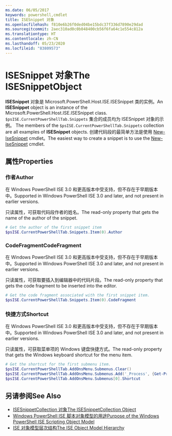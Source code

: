 ```yaml
---
ms.date: 06/05/2017
keywords: powershell,cmdlet
title: ISESnippet 对象
ms.openlocfilehash: f810e6b26f0ded04be15bdc37f336d7890e29dad
ms.sourcegitcommit: 2aec310ad0c0b048400cb56f6fa64c1e554c812a
ms.translationtype: HT
ms.contentlocale: zh-CN
ms.lasthandoff: 05/23/2020
ms.locfileid: "83809573"
---
```

# <a name="the-isesnippetobject"></a><span data-ttu-id="2c6af-103">ISESnippet 对象</span><span class="sxs-lookup"><span data-stu-id="2c6af-103">The ISESnippetObject</span></span>

<span data-ttu-id="2c6af-104">**ISESnippet** 对象是 Microsoft.PowerShell.Host.ISE.ISESnippet 类的实例。</span><span class="sxs-lookup"><span data-stu-id="2c6af-104">An **ISESnippet** object is an instance of the Microsoft.PowerShell.Host.ISE.ISESnippet class.</span></span> <span data-ttu-id="2c6af-105">`$psISE.CurrentPowerShellTab.Snippets` 集合的成员均为 ISESnippet 对象的示例。 </span><span class="sxs-lookup"><span data-stu-id="2c6af-105">The members of the `$psISE.CurrentPowerShellTab.Snippets` collection are all examples of **ISESnippet** objects.</span></span> <span data-ttu-id="2c6af-106">创建代码段的最简单方法是使用 [New-IseSnippet](/powershell/module/ISE/New-IseSnippet) cmdlet。</span><span class="sxs-lookup"><span data-stu-id="2c6af-106">The easiest way to create a snippet is to use the [New-IseSnippet](/powershell/module/ISE/New-IseSnippet) cmdlet.</span></span>

## <a name="properties"></a><span data-ttu-id="2c6af-107">属性</span><span class="sxs-lookup"><span data-stu-id="2c6af-107">Properties</span></span>

### <a name="author"></a><span data-ttu-id="2c6af-108">作者</span><span class="sxs-lookup"><span data-stu-id="2c6af-108">Author</span></span>

<span data-ttu-id="2c6af-109">在 Windows PowerShell ISE 3.0 和更高版本中受支持，但不存在于早期版本中。</span><span class="sxs-lookup"><span data-stu-id="2c6af-109">Supported in Windows PowerShell ISE 3.0 and later, and not present in earlier versions.</span></span>

<span data-ttu-id="2c6af-110">只读属性，可获取代码段作者的姓名。</span><span class="sxs-lookup"><span data-stu-id="2c6af-110">The read-only property that gets the name of the author of the snippet.</span></span>

```powershell
# Get the author of the first snippet item
$psISE.CurrentPowerShellTab.Snippets.Item(0).Author
```

### <a name="codefragment"></a><span data-ttu-id="2c6af-111">CodeFragment</span><span class="sxs-lookup"><span data-stu-id="2c6af-111">CodeFragment</span></span>

<span data-ttu-id="2c6af-112">在 Windows PowerShell ISE 3.0 和更高版本中受支持，但不存在于早期版本中。</span><span class="sxs-lookup"><span data-stu-id="2c6af-112">Supported in Windows PowerShell ISE 3.0 and later, and not present in earlier versions.</span></span>

<span data-ttu-id="2c6af-113">只读属性，可获取要插入到编辑器中的代码片段。</span><span class="sxs-lookup"><span data-stu-id="2c6af-113">The read-only property that gets the code fragment to be inserted into the editor.</span></span>

```powershell
# Get the code fragment associated with the first snippet item.
$psISE.CurrentPowerShellTab.Snippets.Item(0).CodeFragment
```

### <a name="shortcut"></a><span data-ttu-id="2c6af-114">快捷方式</span><span class="sxs-lookup"><span data-stu-id="2c6af-114">Shortcut</span></span>

<span data-ttu-id="2c6af-115">在 Windows PowerShell ISE 3.0 和更高版本中受支持，但不存在于早期版本中。</span><span class="sxs-lookup"><span data-stu-id="2c6af-115">Supported in Windows PowerShell ISE 3.0 and later, and not present in earlier versions.</span></span>

<span data-ttu-id="2c6af-116">只读属性，可获取菜单项的 Windows 键盘快捷方式。</span><span class="sxs-lookup"><span data-stu-id="2c6af-116">The read-only property that gets the Windows keyboard shortcut for the menu item.</span></span>

```powershell
# Get the shortcut for the first submenu item.
$psISE.CurrentPowerShellTab.AddOnsMenu.Submenus.Clear()
$psISE.CurrentPowerShellTab.AddOnsMenu.Submenus.Add('_Process', {Get-Process}, 'Alt+P')
$psISE.CurrentPowerShellTab.AddOnsMenu.Submenus[0].Shortcut
```

## <a name="see-also"></a><span data-ttu-id="2c6af-117">另请参阅</span><span class="sxs-lookup"><span data-stu-id="2c6af-117">See Also</span></span>

- [<span data-ttu-id="2c6af-118">ISESnippetCollection 对象</span><span class="sxs-lookup"><span data-stu-id="2c6af-118">The ISESnippetCollection Object</span></span>](The-ISESnippetCollection-Object.md)
- [<span data-ttu-id="2c6af-119">Windows PowerShell ISE 脚本对象模型的用途</span><span class="sxs-lookup"><span data-stu-id="2c6af-119">Purpose of the Windows PowerShell ISE Scripting Object Model</span></span>](purpose-of-the-windows-powershell-ise-scripting-object-model.md)
- [<span data-ttu-id="2c6af-120">ISE 对象模型层次结构</span><span class="sxs-lookup"><span data-stu-id="2c6af-120">The ISE Object Model Hierarchy</span></span>](The-ISE-Object-Model-Hierarchy.md)
